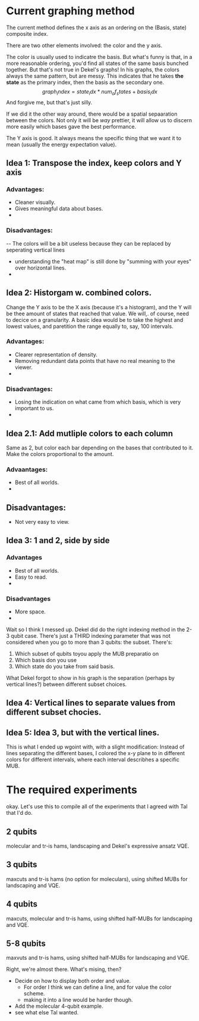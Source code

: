 # Current graphing method
The current method defines the x axis as an ordering on the (Basis, state) composite index.

There are two other elements involved: the color and the y axis.

The color is usually used to indicatre the basis. But what's funny is that, in a more reasonable ordering,
you'd find all states of the same basis bunched together. But that's not true in Dekel's graphs!
In his graphs, the colors always the same pattern, but are messy.
This indicates that he takes **the state** as the primary index, then the basis as the secondary one.
$$ graph_index = state_idx * num_of_states + basis_idx $$
And forgive me, but that's just silly.

If we did it the other way around, there would be a spatial sepaaration between the colors. Not only it will be *way* prettier, it will allow us to discern more easily which bases gave the best performance.

The Y axis is good. It always means the specific thing that we want it to mean (usually the energy expectation value).


## Idea 1: Transpose the index, keep colors and Y axis
### Advantages:
-   Cleaner visually.
-   Gives meaningful data about bases.
-   
### Disadvantages:
--  The colors will be a bit useless because they can be replaced by seperating vertical lines
-   understanding the "heat map" is still done by "summing with your eyes" over horizontal lines.
-   

## Idea 2: Historgam w. combined colors.
Change the Y axis to be the X axis (because it's a histogram), and the Y will be thee amount of states that reached that value.
We will,. of course, need to decice on a granularity. A basic idea would be to take the highest and lowest values, and paretition the range equally to, say, 100 intervals.
### Advantages:
-   Clearer representation of density.
-   Removing redundant data points that have no real meaning to the viewer.
-   
### Disadvantages:
-   Losing the indication on what came from which basis, which is very important to us.
-   

## Idea 2.1: Add mutliple colors to each column
Same as 2, but color each bar depending on the bases that contributed to it. Make the colors proportional to the amount.
### Advaantages:
-   Best of all worlds.
-   
## Disadvantages:
-   Not very easy to view.


## Idea 3: 1 and 2, side by side
### Advantages
-   Best of all worlds.
-   Easy to read.
-   
### Disadvantages
-   More space.
-   





Wait so I think I messed up.
Dekel did do the right indexing method in the 2-3 qubit case. There's just a THIRD indexing parameter that was not considered when you go to more than 3 qubits: the subset.
There's: 
1. Which subset of qubits toyou apply the MUB preparatio on
2. Which basis don you use
3. Which state do you take from said basis.

What Dekel forgot to show in his graph is the separation (perhaps by vertical lines?) between different subset choices.

## Idea 4: Vertical lines to separate values from different subset chocies.

## Idea 5: Idea 3, but with the vertical lines.
This is what I ended up wgoint with, with a slight modification:
Instead of lines separating the different bases, I colored the x-y plane to in different colors for different intervals, where each interval describhes a specific MUB.



# The required experiments
okay.
Let's use this to compile all of the experiments that I agreed with Tal that I'd do.

## 2 qubits
molecular and tr-is hams, landscaping and Dekel's expressive ansatz VQE.

## 3 qubits
maxcuts and tr-is hams (no option for moleculars), using shifted MUBs for landscaping and VQE.

## 4 qubits
maxcuts, molecular and tr-is hams, using shifted half-MUBs for landscaping and VQE.

## 5-8 qubits
maxvuts and tr-is hams, using shifted half-MUBs for landscaping and VQE.













Right, we're almost there.
What's mising, then?
- Decide on how to display both order and value.
    -   For order I think we can define a line, and for value the color scheme.
    -   making it into a line would be harder though.
-   Add the molecular 4-qubit example.
-   see what else Tal wanted.